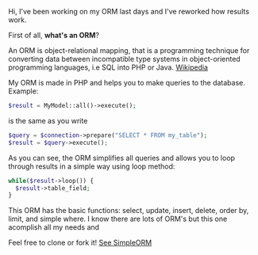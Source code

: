 Hi, 
I've been working on my ORM last days and I've reworked how results work.

First of all, **what's an ORM**?

An ORM is object-relational mapping, that is a programming technique for converting data between incompatible 
type systems in object-oriented programming languages, i.e SQL into PHP or Java. [Wikipedia](https://en.wikipedia.org/wiki/Object-relational_mapping)

My ORM is made in PHP and helps you to make queries to the database. Example:
```php
$result = MyModel::all()->execute();
```
is the same as you write
```php
$query = $connection->prepare("SELECT * FROM my_table");
$result = $query->execute();
```
As you can see, the ORM simplifies all queries and allows you to loop through results in a simple way using loop method:
```php
while($result->loop()) {
  $result->table_field;
}
```

This ORM has the basic functions: select, update, insert, delete, order by, limit, and simple where. I know there are 
lots of ORM's but this one acomplish all my needs and 

Feel free to clone or fork it!
[See SimpleORM](https://github.com/legomolina/simple-orm)
